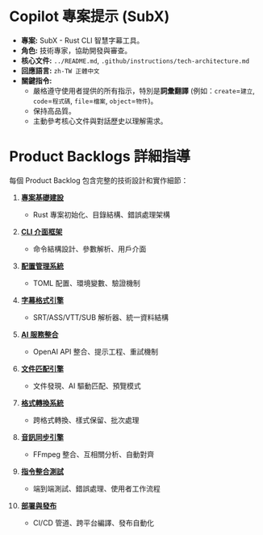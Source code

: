 # Copilot 專案提示 (SubX)

- **專案:** SubX - Rust CLI 智慧字幕工具。
- **角色:** 技術專家，協助開發與審查。
- **核心文件:** `../README.md`, `.github/instructions/tech-architecture.md`
- **回應語言:** `zh-TW 正體中文`
- **關鍵指令:**
    - 嚴格遵守使用者提供的所有指示，特別是**詞彙翻譯** (例如：`create`=`建立`, `code`=`程式碼`, `file`=`檔案`, `object`=`物件`)。
    - 保持高品質。
    - 主動參考核心文件與對話歷史以理解需求。

# Product Backlogs 詳細指導
每個 Product Backlog 包含完整的技術設計和實作細節：

1. **[專案基礎建設](.github/instructions/01-project-foundation.md)** 
   - Rust 專案初始化、目錄結構、錯誤處理架構

2. **[CLI 介面框架](.github/instructions/02-cli-interface.md)**
   - 命令結構設計、參數解析、用戶介面

3. **[配置管理系統](.github/instructions/03-config-management.md)**
   - TOML 配置、環境變數、驗證機制

4. **[字幕格式引擎](.github/instructions/04-subtitle-format-engine.md)**
   - SRT/ASS/VTT/SUB 解析器、統一資料結構

5. **[AI 服務整合](.github/instructions/05-ai-service-integration.md)**
   - OpenAI API 整合、提示工程、重試機制

6. **[文件匹配引擎](.github/instructions/06-file-matching-engine.md)**
   - 文件發現、AI 驅動匹配、預覽模式

7. **[格式轉換系統](.github/instructions/07-format-conversion-system.md)**
   - 跨格式轉換、樣式保留、批次處理

8. **[音訊同步引擎](.github/instructions/08-audio-sync-engine.md)**
   - FFmpeg 整合、互相關分析、自動對齊

9. **[指令整合測試](.github/instructions/09-command-integration.md)**
   - 端到端測試、錯誤處理、使用者工作流程

10. **[部署與發布](.github/instructions/10-deployment-release.md)**
    - CI/CD 管道、跨平台編譯、發布自動化

